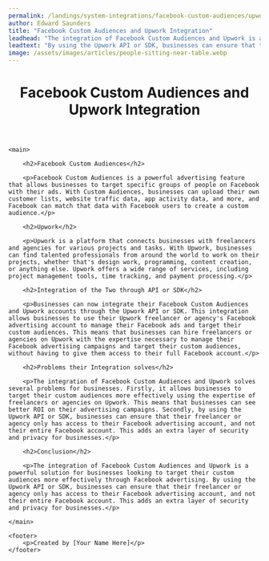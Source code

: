 ```yaml
---
permalink: /landings/system-integrations/facebook-custom-audiences/upwork
author: Edward Saunders
title: "Facebook Custom Audiences and Upwork Integration"
leadhead: "The integration of Facebook Custom Audiences and Upwork is a powerful solution for businesses looking to target their custom audiences more effectively through Facebook advertising"
leadtext: "By using the Upwork API or SDK, businesses can ensure that their freelancer or agency only has access to their Facebook advertising account, and not their entire Facebook account. This adds an extra layer of security and privacy for businesses."
image: /assets/images/articles/people-sitting-near-table.webp
---
```

<div class="arttext">
	<header>
		<h1>Facebook Custom Audiences and Upwork Integration</h1>
	</header>

	<main>

		<h2>Facebook Custom Audiences</h2>

		<p>Facebook Custom Audiences is a powerful advertising feature that allows businesses to target specific groups of people on Facebook with their ads. With Custom Audiences, businesses can upload their own customer lists, website traffic data, app activity data, and more, and Facebook can match that data with Facebook users to create a custom audience.</p>

		<h2>Upwork</h2>

		<p>Upwork is a platform that connects businesses with freelancers and agencies for various projects and tasks. With Upwork, businesses can find talented professionals from around the world to work on their projects, whether that's design work, programming, content creation, or anything else. Upwork offers a wide range of services, including project management tools, time tracking, and payment processing.</p>

		<h2>Integration of the Two through API or SDK</h2>

		<p>Businesses can now integrate their Facebook Custom Audiences and Upwork accounts through the Upwork API or SDK. This integration allows businesses to use their Upwork freelancer or agency's Facebook advertising account to manage their Facebook ads and target their custom audiences. This means that businesses can hire freelancers or agencies on Upwork with the expertise necessary to manage their Facebook advertising campaigns and target their custom audiences, without having to give them access to their full Facebook account.</p>

		<h2>Problems their Integration solves</h2>

		<p>The integration of Facebook Custom Audiences and Upwork solves several problems for businesses. Firstly, it allows businesses to target their custom audiences more effectively using the expertise of freelancers or agencies on Upwork. This means that businesses can see better ROI on their advertising campaigns. Secondly, by using the Upwork API or SDK, businesses can ensure that their freelancer or agency only has access to their Facebook advertising account, and not their entire Facebook account. This adds an extra layer of security and privacy for businesses.</p>

		<h2>Conclusion</h2>

		<p>The integration of Facebook Custom Audiences and Upwork is a powerful solution for businesses looking to target their custom audiences more effectively through Facebook advertising. By using the Upwork API or SDK, businesses can ensure that their freelancer or agency only has access to their Facebook advertising account, and not their entire Facebook account. This adds an extra layer of security and privacy for businesses.</p>

	</main>

	<footer>
		<p>Created by [Your Name Here]</p>
	</footer>

</div>
